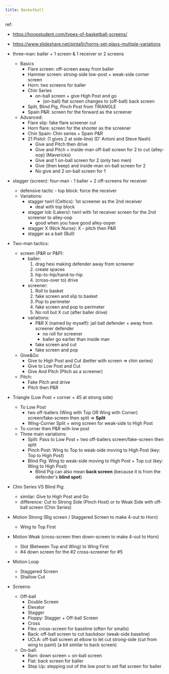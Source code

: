 ```yaml
---
title: Basketball
---
```


ref: 

- https://hoopstudent.com/types-of-basketball-screens/
- https://www.slideshare.net/pinta1jr/horns-set-plays-multiple-variations



- three-man: baller + 1 screen & 1 receiver or 2 screens
  
  - Basics
    - Flare screen: off-screen away from baller
    - Hammer screen: strong-side low-post + weak-side corner screen
    - Horn: two screens for baller
    - Chin Series
      - on-ball screen + give High Post and go
        - (on-ball) flat screen changes to (off-ball) back screen
    - Split, Blind Pig, Pinch Post from TRIANGLE
    - Spain P&R: screen for the forward as the screener
  - Advanced:
    - Flare slip: fake flare screener cut
    - Horn flare: screen for the shooter as the screener
    - Chin Spain: Chin series + Spain P&R
    - 21 Pistol: (1 gives 2 at side-line) (D' Antoni and Steve Nash)
      - Give and Pitch then drive
      - Give and Pitch + inside-man off-ball screen for 2 to cut (alley-oop) (Mavericks)
      - Give and 1 on-ball screen for 2 (only two men)
      - Give (then keep) and inside-man on-ball screen for 2
      - No give and 2 on-ball screen for 1
  
- stagger (screen): four-man - 1 baller + 2 off-screens for receiver 
  - defensive tactic - top block: force the receiver
  - Variations:
    - stagger twirl (Celtics): 1st screener as the 2nd receiver
      - deal with top block
    - stagger lob (Lakers): twirl with 1st receiver screen for the 2nd screener to alley-oop
      - good when you have good alley-ooper
    - stagger X (Nick Nurse): X - pitch then P&R 
    - stagger as a bait (Bull)
  
- Two-man tactics:
  - screen (P&R or P&P):
    - baller:
      1. drag hesi making defender away from screener
      2. create spaces
      3. hip-to-hip/hand-to-hip
      4. (cross-over to) drive
    - screener:
      1. Roll to basket
      2. fake screen and slip to basket
      3. Pop to perimeter
      4. fake screen and pop to perimeter
      5. No roll but X cut (after baller drive)
    - variations:
      - P&R X (named by myself): jail ball defender + away from screener defender
        - no roll for screener
        - baller go earlier than inside man
      - fake screen and cut
      - fake screen and pop
  - Give&Go
    - Give to High Post and Cut (better with screen => chin series)
    - Give to Low Post and Cut
    - Give And Pitch (Pitch as a screener)
  - Pitch:
    - Fake Pitch and drive
    - Pitch then P&R
  
- Triangle (Low Post + corner + 45 at strong side)
  - To Low Post
    - two off-ballers (Wing with Top OR Wing with Corner) screen/fake-screen then split => **Split**
    - Wing-Corner Split + wing screen for weak-side to High Post
  - To corner then P&R with low post
  - Three main variations:
    - Split: Pass to Low Post + two off-ballers screen/fake-screen then split 
    - Pinch Post: Wing to Top to weak-side moving to High Post (key: Top to High Post)
    - Blind Pig: Wing to weak-side moving to High Post + Top cut (key: Wing to High Post)
      - Blind Pig can also mean **back screen** (because it is from the defender's **blind spot**)
  
- Chin Series VS Blind Pig:
  - similar: Give to High Post and Go
  - difference: Cut to Strong Side (Pinch Host) or to Weak Side with off-ball screen (Chin Series)

- Motion Strong (Big screen /  Staggered Screen to make 4-out to Horn)

  - Wing to Top First

- Motion Weak (cross-screen then down-screen to make 4-out to Horn)

  - Slot (Between Top and Wing) to Wing First
  - #4 down screen for the #2 cross-screener for #5 

- Motion Loop

  - Staggered Screen
  - Shallow Cut

- Screens:

  - Off-ball
    - Double Screen
    - Elevator 
    - Stagger
    - Floppy: Stagger + Off-ball Screen
    - Cross
    - Flex: cross-screen for baseline (often for smalls)
    - Back: off-ball screen to cut backdoor (weak-side baseline)
    - UCLA: off-ball screen at elbow to let cut strong-side (cut from wing to paint) (a bit similar to back screen)
  - On-ball:
    - Ram: down screen + on-ball screen
    - Flat: back screen for baller
    - Step Up: stepping out of the low post to set flat screen for baller

  